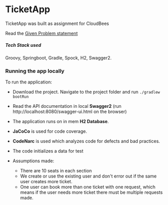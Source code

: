 # TicketApp
TicketApp was built as assignment for CloudBees

Read the [Given Problem statement](Question.md)


##### Tech Stack used

Groovy, Springboot, Gradle, Spock, H2, Swagger2.

### Running the app locally
To run the application:
* Download the project. Navigate to the project folder and run `./gradlew bootRun`
* Read the API documentation in local **Swagger2** (run http://localhost:8080/swagger-ui.html on the browser)

* The application runs on in mem **H2 Database**.
* **JaCoCo** is used for code coverage.
* **CodeNarc** is used which analyzes code for defects and bad practices.
* The code initializes a data for test
* Assumptions made:
  * There are 10 seats in each section
  * We create or use the existing user and don't error out if the same user creates more ticket.
  * One user can book more than one ticket with one request, which means if the user needs more ticket there must be multiple requests made.
  


